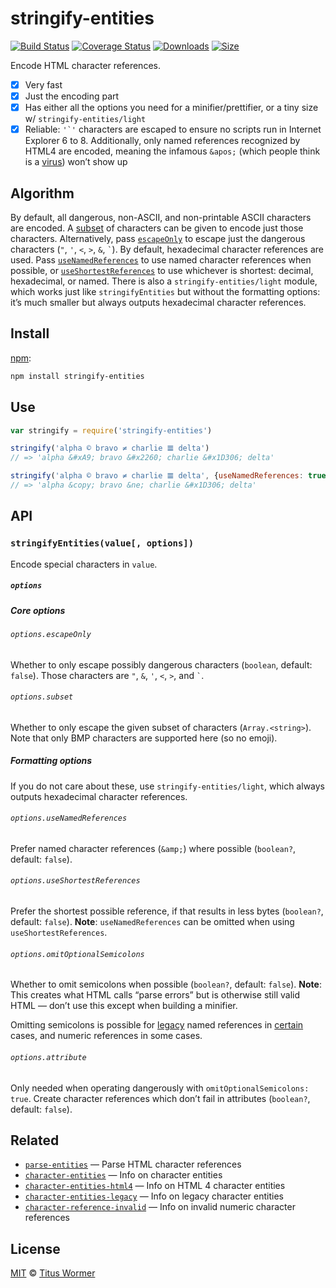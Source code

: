 # stringify-entities

[![Build Status][build-badge]][build]
[![Coverage Status][coverage-badge]][coverage]
[![Downloads][downloads-badge]][downloads]
[![Size][size-badge]][size]

Encode HTML character references.

*   [x] Very fast
*   [x] Just the encoding part
*   [x] Has either all the options you need for a minifier/prettifier, or a tiny
    size w/ `stringify-entities/light`
*   [x] Reliable: ``'`'`` characters are escaped to ensure no scripts
    run in Internet Explorer 6 to 8.
    Additionally, only named references recognized by HTML4 are encoded, meaning
    the infamous `&apos;` (which people think is a [virus][]) won’t show up

## Algorithm

By default, all dangerous, non-ASCII, and non-printable ASCII characters are
encoded.
A [subset][] of characters can be given to encode just those characters.
Alternatively, pass [`escapeOnly`][escapeonly] to escape just the dangerous
characters (`"`, `'`, `<`, `>`, `&`, `` ` ``).
By default, hexadecimal character references are used.
Pass [`useNamedReferences`][named] to use named character references when
possible, or [`useShortestReferences`][short] to use whichever is shortest:
decimal, hexadecimal, or named.
There is also a `stringify-entities/light` module, which works just like
`stringifyEntities` but without the formatting options: it’s much smaller but
always outputs hexadecimal character references.

## Install

[npm][]:

```sh
npm install stringify-entities
```

## Use

```js
var stringify = require('stringify-entities')

stringify('alpha © bravo ≠ charlie 𝌆 delta')
// => 'alpha &#xA9; bravo &#x2260; charlie &#x1D306; delta'

stringify('alpha © bravo ≠ charlie 𝌆 delta', {useNamedReferences: true})
// => 'alpha &copy; bravo &ne; charlie &#x1D306; delta'
```

## API

### `stringifyEntities(value[, options])`

Encode special characters in `value`.

##### `options`

##### Core options

###### `options.escapeOnly`

Whether to only escape possibly dangerous characters (`boolean`, default:
`false`).
Those characters are `"`, `&`, `'`, `<`, `>`, and `` ` ``.

###### `options.subset`

Whether to only escape the given subset of characters (`Array.<string>`).
Note that only BMP characters are supported here (so no emoji).

##### Formatting options

If you do not care about these, use `stringify-entities/light`, which always
outputs hexadecimal character references.

###### `options.useNamedReferences`

Prefer named character references (`&amp;`) where possible (`boolean?`, default:
`false`).

###### `options.useShortestReferences`

Prefer the shortest possible reference, if that results in less bytes
(`boolean?`, default: `false`).
**Note**: `useNamedReferences` can be omitted when using
`useShortestReferences`.

###### `options.omitOptionalSemicolons`

Whether to omit semicolons when possible (`boolean?`, default: `false`).
**Note**: This creates what HTML calls “parse errors” but is otherwise still
valid HTML — don’t use this except when building a minifier.

Omitting semicolons is possible for [legacy][] named references in
[certain][dangerous] cases, and numeric references in some cases.

###### `options.attribute`

Only needed when operating dangerously with `omitOptionalSemicolons: true`.
Create character references which don’t fail in attributes (`boolean?`, default:
`false`).

## Related

*   [`parse-entities`](https://github.com/wooorm/parse-entities)
    — Parse HTML character references
*   [`character-entities`](https://github.com/wooorm/character-entities)
    — Info on character entities
*   [`character-entities-html4`](https://github.com/wooorm/character-entities-html4)
    — Info on HTML 4 character entities
*   [`character-entities-legacy`](https://github.com/wooorm/character-entities-legacy)
    — Info on legacy character entities
*   [`character-reference-invalid`](https://github.com/wooorm/character-reference-invalid)
    — Info on invalid numeric character references

## License

[MIT][license] © [Titus Wormer][author]

<!-- Definitions -->

[build-badge]: https://github.com/wooorm/stringify-entities/workflows/main/badge.svg

[build]: https://github.com/wooorm/stringify-entities/actions

[coverage-badge]: https://img.shields.io/codecov/c/github/wooorm/stringify-entities.svg

[coverage]: https://codecov.io/github/wooorm/stringify-entities

[downloads-badge]: https://img.shields.io/npm/dm/stringify-entities.svg

[downloads]: https://www.npmjs.com/package/stringify-entities

[size-badge]: https://img.shields.io/bundlephobia/minzip/stringify-entities.svg

[size]: https://bundlephobia.com/result?p=stringify-entities

[license]: license

[author]: https://wooorm.com

[npm]: https://docs.npmjs.com/cli/install

[virus]: https://www.telegraph.co.uk/technology/advice/10516839/Why-do-some-apostrophes-get-replaced-with-andapos.html

[dangerous]: lib/constant/dangerous.json

[legacy]: https://github.com/wooorm/character-entities-legacy

[subset]: #optionssubset

[escapeonly]: #optionsescapeonly

[named]: #optionsusenamedreferences

[short]: #optionsuseshortestreferences
